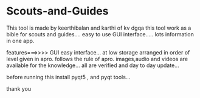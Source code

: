 # Scouts-and-Guides
This tool is made by keerthibalan and karthi of kv dgqa
this tool work as a bible for scouts and guides....
easy to use GUI interface..... lots information in one app. 

features===>>>>
GUI easy interface...
at low storage 
arranged in order of level given in apro.
follows the rule of apro.
images,audio and videos are available for the knowledge...
all are verified and day to day update...

before running this install pyqt5 , and pyqt tools...

thank you

